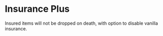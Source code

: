 # Insurance Plus
Insured items will not be dropped on death, with option to disable vanilla insurance.
